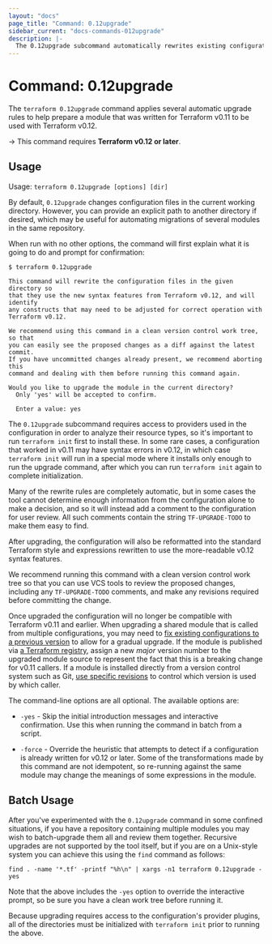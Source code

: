```yaml
---
layout: "docs"
page_title: "Command: 0.12upgrade"
sidebar_current: "docs-commands-012upgrade"
description: |-
  The 0.12upgrade subcommand automatically rewrites existing configurations for Terraform 0.12 compatibility.
---
```


# Command: 0.12upgrade

The `terraform 0.12upgrade` command applies several automatic upgrade rules to
help prepare a module that was written for Terraform v0.11 to be used
with Terraform v0.12.

-> This command requires **Terraform v0.12 or later**.

## Usage

Usage: `terraform 0.12upgrade [options] [dir]`

By default, `0.12upgrade` changes configuration files in the current working
directory. However, you can provide an explicit path to another directory if
desired, which may be useful for automating migrations of several modules in
the same repository.

When run with no other options, the command will first explain what it is
going to do and prompt for confirmation:

```
$ terraform 0.12upgrade

This command will rewrite the configuration files in the given directory so
that they use the new syntax features from Terraform v0.12, and will identify
any constructs that may need to be adjusted for correct operation with
Terraform v0.12.

We recommend using this command in a clean version control work tree, so that
you can easily see the proposed changes as a diff against the latest commit.
If you have uncommitted changes already present, we recommend aborting this
command and dealing with them before running this command again.

Would you like to upgrade the module in the current directory?
  Only 'yes' will be accepted to confirm.

  Enter a value: yes
```

The `0.12upgrade` subcommand requires access to providers used in the
configuration in order to analyze their resource types, so it's important to
run `terraform init` first to install these. In some rare cases, a configuration
that worked in v0.11 may have syntax errors in v0.12, in which case
`terraform init` will run in a special mode where it installs only enough to
run the upgrade command, after which you can run `terraform init` again to
complete initialization.

Many of the rewrite rules are completely automatic, but in some cases the
tool cannot determine enough information from the configuration alone to make
a decision, and so it will instead add a comment to the configuration for
user review. All such comments contain the string `TF-UPGRADE-TODO` to make
them easy to find.

After upgrading, the configuration will also be reformatted into the standard
Terraform style and expressions rewritten to use the more-readable v0.12 syntax
features.

We recommend running this command with a clean version control work tree so
that you can use VCS tools to review the proposed changes, including any
`TF-UPGRADE-TODO` comments, and make any revisions required before committing
the change.

Once upgraded the configuration will no longer be compatible with Terraform
v0.11 and earlier. When upgrading a shared module that is called from multiple
configurations, you may need to
[fix existing configurations to a previous version](/docs/configuration/modules.html#module-versions)
to allow for a gradual upgrade. If the module is published via
[a Terraform registry](/docs/registry/), assign a new _major_ version number
to the upgraded module source to represent the fact that this is a breaking
change for v0.11 callers. If a module is installed directly from a version
control system such as Git,
[use specific revisions](https://www.terraform.io/docs/modules/sources.html#selecting-a-revision)
to control which version is used by which caller.

The command-line options are all optional. The available options are:

* `-yes` - Skip the initial introduction messages and interactive confirmation.
  Use this when running the command in batch from a script.

* `-force` - Override the heuristic that attempts to detect if a configuration
  is already written for v0.12 or later. Some of the transformations made by
  this command are not idempotent, so re-running against the same module may
  change the meanings of some expressions in the module.

## Batch Usage

After you've experimented with the `0.12upgrade` command in some confined
situations, if you have a repository containing multiple modules you may
wish to batch-upgrade them all and review them together. Recursive upgrades
are not supported by the tool itself, but if you are on a Unix-style system
you can achieve this using the `find` command as follows:

```
find . -name '*.tf' -printf "%h\n" | xargs -n1 terraform 0.12upgrade -yes
```

Note that the above includes the `-yes` option to override the interactive
prompt, so be sure you have a clean work tree before running it.

Because upgrading requires access to the configuration's provider plugins,
all of the directories must be initialized with `terraform init` prior to
running the above.
